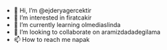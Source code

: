 - 👋 Hi, I’m @ejderyagercektir
- 👀 I’m interested in firatcakir
- 🌱 I’m currently learning olmediaslinda
- 💞️ I’m looking to collaborate on aramizdadadegilama
- 📫 How to reach me napak

<!---
ejderyagercektir/ejderyagercektir is a ✨ special ✨ repository because its `README.md` (this file) appears on your GitHub profile.
You can click the Preview link to take a look at your changes.
--->
